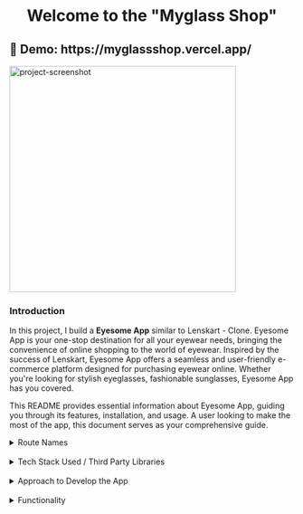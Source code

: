 <h1 align="center" id="title">Welcome to the "Myglass Shop"</h1>

<h2>🚀 Demo: https://myglassshop.vercel.app/</h2>

<img align="center" src="https://i.ibb.co/1R0WdCL/My-Glass-Shop.png" alt="project-screenshot" width="400" height="400/">

### Introduction

In this project, I build a **Eyesome App** similar to Lenskart - Clone.
Eyesome App is your one-stop destination for all your eyewear needs, bringing the convenience of online shopping to the world of eyewear. Inspired by the success of Lenskart, Eyesome App offers a seamless and user-friendly e-commerce platform designed for purchasing eyewear online. Whether you're looking for stylish eyeglasses, fashionable sunglasses, Eyesome App has you covered.

This README provides essential information about Eyesome App, guiding you through its features, installation, and usage. A user looking to make the most of the app, this document serves as your comprehensive guide.

<details>
    <summary>Route Names</summary>
<br />

- Login Route
- Signup Route
- Home Route
- Products Route
- Product Details Route
- Cart Route
- Wishlist Route
- Profile Route
- Checkout Route
- Error Route

</details>
<br />

<details>
    <summary>Tech Stack Used / Third Party Libraries</summary>
<br />

- HTML
- CSS
- JavaScript
- JSX
- React JS
- Redux Toolkit
- React Router
- React Hooks
- Fetch
- Bootstrap / React Bootstrap
- React Icons
- js-cookies
- Git version control
- Netlify
- uuid

</details>
<br />

<details>
    <summary>Approach to Develop the App</summary>
<br />

- **Project Setup:**

  - Used a tool Create React App to set up a new React.js project.
  - Install the necessary dependencies, including Redux Toolkit, React Redux, React Router and other relevant packages.

- **Design and Wireframing:**

  - Started by creating wireframes or mockups for mobile app's user interface. This helped me plan the layout and design.
  - I prioritize a clean and intuitive design for small screens, ensuring a seamless user experience on mobile devices.

- **Mobile-First Component Development:**

  - Developed individual React components with a mobile-first mindset. Started with the smallest screen size (e.g., mobile phones) and progressively enhance for larger screens (tablets and desktops).
  - Utilized responsive design techniques, such as CSS media queries, to adjust component layouts and styles for different screen sizes.

- **Responsive Styling:**

  - Implemented a mobile-first approach in styles by defining the default styles for mobile screens and then using media queries to apply styles for larger screens.

- **React Router for Navigation:**

  - Implemented React Router to handle navigation within the app.
  - Defined routes and route components, ensuring that the navigation flows smoothly on both small and large screens.

- **Redux Setup and State Management:**

  - Configured the Redux store using Redux Toolkit. Created slices to manage different parts of the application's state such as userSlice, CartSlice, wishlistSlice, usersListSlice, filtersSlice, productsSlice, productDetailsSlice etc.
  - Created different methods to add, remove, update, delete the different states.

- **API Integration:**

  - Used HTTP fetch method to connect the mobile app to the backend API for fetching data and performing CRUD operations.
  - Implemented Redux actions and reducers to manage the application's data flow.
  - Here in this case used fake API's to fetch the data and based on response status (pending, success, failure) implemented the locally available data to render the UI.

- **Debugging and Debug Tools:**

  - Used browser developer tools and React DevTools for debugging and inspecting component states.
  - Implemented logging and error handling to catch and handle issues gracefully.

- **Deployment:**

  - Prepared the app for deployment by configuring build scripts, optimizing assets, and setting up a production environment.
  - Choosed a hosting platform Netlify for deploying Eyesome App.

</details>
<br />

<details>
    <summary>Functionality</summary>
<br />

- Following are the features implemented to the app

- **Feature 1**

  - When an unauthenticated user tries to access the Home Route, Products Route or Cart Route, then the page should be navigated to the Login Route using the protected route
  - When an authenticated user tries to access the Home Route, Products Route or Cart Route, then the page should be navigated to the respective route using the protected route

- **Feature 2**

  - When an authenticated user opens the Products Route,
    - An HTTP GET request should be made to productsApiUrl and parameters gender="All", priceRange=4999, category as empty array, rating, priceSort, searchInput, with initial values as empty strings
    - loader should be displayed while fetching the data
    - After the data is fetched successfully, display the products list received in the response
    - If the HTTP GET request made is unsuccessful, then the Failure view should be displayed
    - Make an HTTP GET request to the URL productsApiUrl with query parameter category with value as the id of the category clicked
    - loader should be displayed while fetching the data
    - After the data is fetched successfully, display the products list received in the response
    - When the Rating/Gender/Price Range/Search Input is changed products should be filtered based on the values of the mentioned variables.
    - When the Clear Filters button is clicked all the filters applied should be reset to initial values
    - If the HTTP GET request made is unsuccessful, then the Failure view should be displayed

- **Feature 3**

  - When an authenticated user opens the Cart Route and tries to add the same product multiple times
    - The quantity of the product should be updated accordingly, and the count of the cart items in the header should be remained same
  - The total amount and number of items in the cart should be displayed in the **Cart** Route
  - In each cart item in the cart
    - When the plus icon is clicked, then the quantity of the product should be incremented by one
    - When the minus icon is clicked, then the quantity of the product should be decremented by one
    - When the quantity of the product is one and the minus icon is clicked, then the respective product should be removed from the cart
    - When wishlist icon clicked, then product should be added to the wishlist and icon should change to red coloured icon
    - Based on the quantity of the product, the product price and the Cart Summary, i.e the total cost should be updated accordingly
  - When an authenticated user clicks on the remove button, cart item should be removed from the cart list

- **Feature 4**

  - When an unauthenticated user, tries to access the Product Details Route, then the page should be navigated to Login Route
  - When an authenticated user clicks on a product in the Products Route, then the page should be navigated to Product Details route
  - When an authenticated user opens the Product Details Route,
    - An HTTP GET request should be made to productDetailsApiUrl with product id as path parameter
    - loader should be displayed while fetching the data
    - After the data is fetched successfully, display the product details
    - If the HTTP GET request made is unsuccessful, then the Failure view should be displayed
    - When the Explore button in the Failure view is clicked, then the page should be navigated to Products Route
    - When Add to Cart button is clicked product should be added to cart and cart product count should be incremented and displayed over cart icon and button text should be change to Go to Cart
    - When Add to Wishlist Item button is clicked product should be added to wishlist and wishlist product count should be incremented and displayed over wishlist icon and button text should be change to Remove from Wishlist

- **Feature 5**

  - When an unauthenticated user tries, to access the Checkout Route, then the page should be navigated to Login Route
  - When an authenticated user clicks on Add Address button an address form should be displayed.
  - After filling the appropriate values and Save button is clicked new address should be added to address list and selected by default address.
  - When Fill Dummy Values button is clicked, then preset values should be filled in the address form, then Save button is clicked new address should be added to address list and selected by default address.
  - When Cancle button is clicked, then address form disappeared from the route.
  - When Place Order button is clicked, then Order Summary pop-up is displayed, further if Confirm Order is clicked, then Payment pop-up is displayed.
  - Within Payment pop-up multiple payment options selecting particular payment option and filling in the details and clicking Pay Now button, a payment success pop-up is displayed.

</details>

<br />
